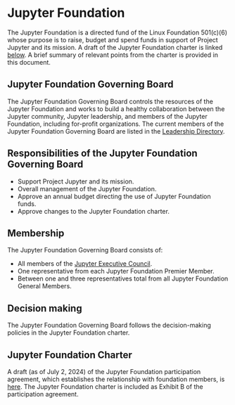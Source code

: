 # Jupyter Foundation

The Jupyter Foundation is a directed fund of the Linux Foundation 501(c)(6) whose purpose is to raise, budget and spend funds in support of Project Jupyter and its mission. A draft of the Jupyter Foundation charter is linked [below](#jupyter-foundation-charter). A brief summary of relevant points from the charter is provided in this document.


## Jupyter Foundation Governing Board

The Jupyter Foundation Governing Board controls the resources of the Jupyter Foundation and works to build a healthy collaboration between the Jupyter community, Jupyter leadership, and members of the Jupyter Foundation, including for-profit organizations. The current members of the Jupyter Foundation Governing Board are listed in the [Leadership Directory](people.md#jupyter-foundation-governing-board).

## Responsibilities of the Jupyter Foundation Governing Board

- Support Project Jupyter and its mission.
- Overall management of the Jupyter Foundation.
- Approve an annual budget directing the use of Jupyter Foundation funds.
- Approve changes to the Jupyter Foundation charter.

## Membership

The Jupyter Foundation Governing Board consists of:

- All members of the [Jupyter Executive Council](./executive_council.md).
- One representative from each Jupyter Foundation Premier Member.
- Between one and three representatives total from all Jupyter Foundation General Members.

## Decision making

The Jupyter Foundation Governing Board follows the decision-making policies in the Jupyter Foundation charter.

## Jupyter Foundation Charter

A draft (as of July 2, 2024) of the Jupyter Foundation participation agreement, which establishes the relationship with foundation members, is [here](jupyter_foundation_participation_agreement_draft-20240702.pdf). The Jupyter Foundation charter is included as Exhibit B of the participation agreement.